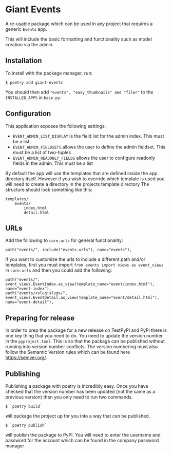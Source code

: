 # Giant Events

A re-usable package which can be used in any project that requires a generic `Events` app. 

This will include the basic formatting and functionality such as model creation via the admin.

## Installation

To install with the package manager, run:

    $ poetry add giant-events

You should then add `"events", "easy_thumbnails" and "filer"` to the `INSTALLED_APPS` in `base.py`.  


## Configuration

This application exposes the following settings:

- `EVENT_ADMIN_LIST_DISPLAY` is the field list for the admin index. This must be a list
- `EVENT_ADMIN_FIELDSETS` allows the user to define the admin fieldset. This must be a list of two-tuples
- `EVENT_ADMIN_READONLY_FIELDS` allows the user to configure readonly fields in the admin. This must be a list

By default the app will use the templates that are defined inside the app directory itself. However if you wish to override which template is used you will need to create a directory in the projects template directory
The structure should look something like this:

```
templates/
    events/
        index.html
        detail.html
```



## URLs

Add the following to `core.urls` for general functionality:

    path("events/", include("events.urls"), name="events"),

If you want to customize the urls to include a different path and/or templates, first you must import `from events import views as event_views` in `core.urls` and then you could add the following:

    path("events/", event_views.EventIndex.as_view(template_name="event/index.html"), name="event-index"),
    path("events/<slug:slug>/", event_views.EventDetail.as_view(template_name="event/detail.html"), name="event-detail"),
 
 ## Preparing for release
 
 In order to prep the package for a new release on TestPyPi and PyPi there is one key thing that you need to do. You need to update the version number in the `pyproject.toml`.
 This is so that the package can be published without running into version number conflicts. The version numbering must also follow the Semantic Version rules which can be found here https://semver.org/.
 
 ## Publishing
 
 Publishing a package with poetry is incredibly easy. Once you have checked that the version number has been updated (not the same as a previous version) then you only need to run two commands.
 
    $ `poetry build` 

will package the project up for you into a way that can be published.
 
    $ `poetry publish`

will publish the package to PyPi. You will need to enter the username and password for the account which can be found in the company password manager